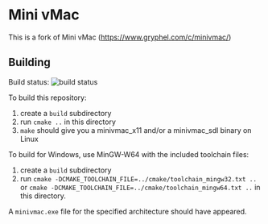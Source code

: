 # Mini vMac

This is a fork of Mini vMac (https://www.gryphel.com/c/minivmac/)

## Building

Build status: ![build status](https://travis-ci.com/friedkiwi/minivmac.svg?branch=master)

To build this repository:

1. create a `build` subdirectory
2. run `cmake ..` in this directory
3. `make` should give you a minivmac_x11 and/or a minivmac_sdl binary on Linux

To build for Windows, use MinGW-W64 with the included toolchain files:

1. create a `build` subdirectory
2. run `cmake -DCMAKE_TOOLCHAIN_FILE=../cmake/toolchain_mingw32.txt ..` or `cmake -DCMAKE_TOOLCHAIN_FILE=../cmake/toolchain_mingw64.txt ..` in this directory.

A `minivmac.exe` file for the specified architecture should have appeared.
